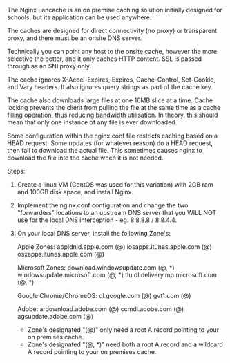 The Nginx Lancache is an on premise caching solution initially designed for schools, but its application can be used anywhere.

The caches are designed for direct connectivity (no proxy) or transparent proxy, and there must be an onsite DNS server.

Technically you can point any host to the onsite cache, however the more selective the better, and it only caches HTTP content.
SSL is passed through as an SNI proxy only.

The cache ignores X-Accel-Expires, Expires, Cache-Control, Set-Cookie, and Vary headers. It also ignores query strings as part of
the cache key.

The cache also downloads large files at one 16MB slice at a time. Cache locking prevents the client from pulling the file at the same
time as a cache filling operation, thus reducing bandwidth utilisation. In theory, this should mean that only one instance of any file
is ever downloaded.

Some configuration within the nginx.conf file restricts caching based on a HEAD request. Some updates (for whatever reason) do a HEAD request, then fail to download the actual file. This sometimes causes nginx to download the file into the cache when it is not needed.

Steps:
1. Create a linux VM (CentOS was used for this variation) with 2GB ram and 100GB disk space, and install Nginx.
2. Implement the nginx.conf configuration and change the two "forwarders" locations to an upstream DNS server that you WILL NOT use
   for the local DNS interception - eg. 8.8.8.8 / 8.8.4.4.
3. On your local DNS server, install the following Zone's:

    Apple Zones:
       appldnld.apple.com (@)
       iosapps.itunes.apple.com (@)
       osxapps.itunes.apple.com (@)

    Microsoft Zones:
       download.windowsupdate.com (@, *)
       windowsupdate.microsoft.com (@, *)
       tlu.dl.delivery.mp.microsoft.com (@, *)

    Google Chrome/ChromeOS:
       dl.google.com (@)
       gvt1.com (@)

    Adobe:
       ardownload.adobe.com (@)
       ccmdl.adobe.com (@)
       agsupdate.adobe.com (@)

    * Zone's designated "(@)" only need a root A record pointing to your on premises cache.
    * Zone's designated "(@, *)" need both a root A record and a wildcard A record pointing to your on premises cache.
